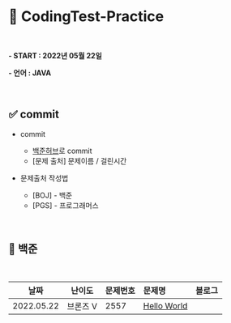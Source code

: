 # 🦜 CodingTest-Practice

</br>

**- START : 2022년 05월 22일**   

**- 언어 : JAVA**  

</br>

## ✅ commit 
- commit  
  * [백준허브](https://velog.io/@flaxinger/%EB%B0%B1%EC%A4%80%ED%97%88%EB%B8%8C-%EC%82%AC%EC%9A%A9-%EB%B0%A9%EB%B2%95)로 commit  
  * [문제 출처] 문제이름 / 걸린시간 

- 문제출처 작성법
  * [BOJ] - 백준 
  * [PGS] - 프로그래머스
  
</br>

## 📄 백준
</br>

날짜        |난이도  |문제번호 |문제명|블로그
:-------------------------:|:-------------------------:    |:------------------------- |:-------------------------   |:-------------------------:  
2022.05.22|브론즈 V |2557|[Hello World](https://github.com/mingyeong1203/CodingTest-Practice/blob/main/week1/src/HelloWorld.java) |  |
